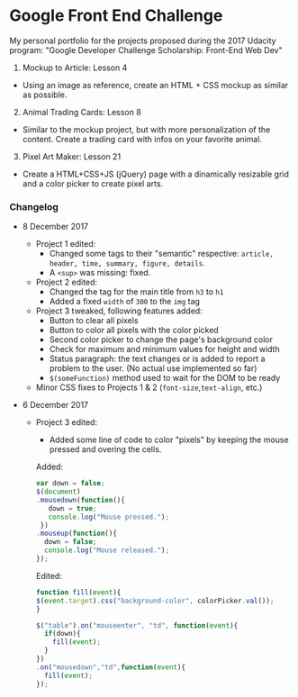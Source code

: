 # Google Front End Challenge
My personal portfolio for the projects proposed during the 2017 Udacity program: "Google Developer Challenge Scholarship: Front-End Web Dev"

1. Mockup to Article: Lesson 4
- Using an image as reference, create an HTML + CSS mockup as similar as possible.
2. Animal Trading Cards: Lesson 8
- Similar to the mockup project, but with more personalization of the content. Create a trading card with infos on your favorite animal.
3. Pixel Art Maker: Lesson 21
- Create a HTML+CSS+JS (jQuery) page with a dinamically resizable grid and a color picker to create pixel arts.

### Changelog ###

- 8 December 2017
  - Project 1 edited: 
    - Changed some tags to their "semantic" respective: `article, header, time, summary, figure, details`.
    - A `<sup>` was missing: fixed.
  - Project 2 edited:
    - Changed the tag for the main title from `h3` to `h1`
    - Added a fixed `width` of `300` to the `img` tag
  - Project 3 tweaked, following features added:
    - Button to clear all pixels
    - Button to color all pixels with the color picked
    - Second color picker to change the page's background color
    - Check for maximum and minimum values for height and width
    - Status paragraph: the text changes or is added to report a problem to the user. (No actual use implemented so far)
    - `$(someFunction)` method used to wait for the DOM to be ready
  - Minor CSS fixes to Projects 1 & 2 (`font-size`,`text-align`, etc.)

- 6 December 2017
  - Project 3 edited: 
    - Added some line of code to color "pixels" by keeping the mouse pressed and overing the cells.
  
    Added:
    ```javascript
    var down = false;
    $(document)
    .mousedown(function(){
       down = true;
       console.log("Mouse pressed.");
     })
    .mouseup(function(){
      down = false;
      console.log("Mouse released.");
    });
    ```
    Edited:
    ```javascript
    function fill(event){
    $(event.target).css("background-color", colorPicker.val());
    }

    $("table").on("mouseenter", "td", function(event){
      if(down){
        fill(event);
      }
    })
    .on("mousedown","td",function(event){
      fill(event);
    });
    ```
